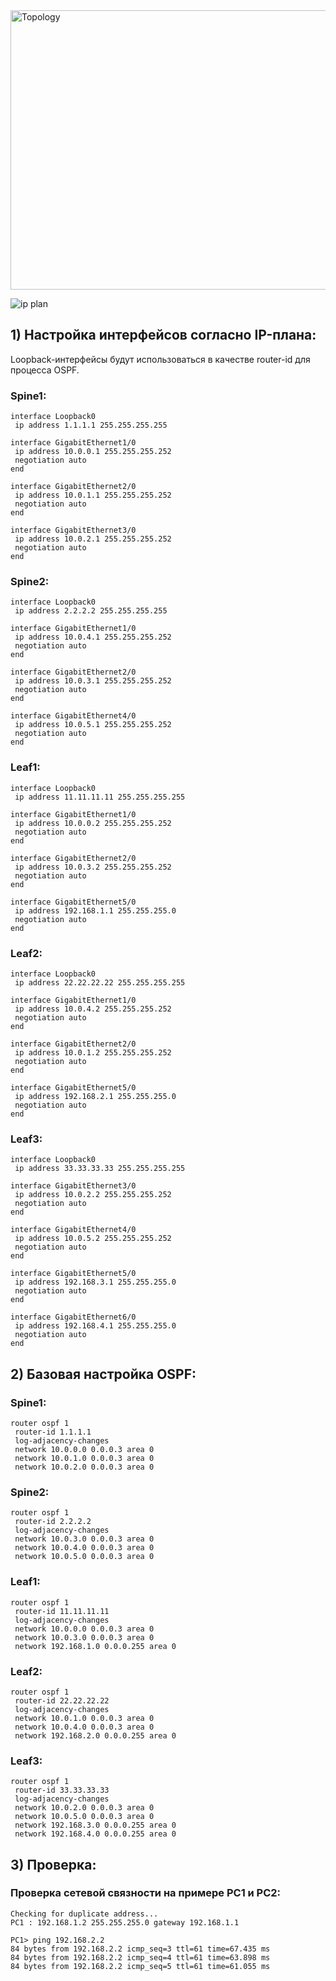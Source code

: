 
<img width="878" height="447" alt="Topology" src="https://github.com/user-attachments/assets/e5343781-8475-48ac-822b-f7f8626f7776" />


![ip plan](https://github.com/user-attachments/assets/159fdeb7-0d0f-48fb-810d-d1845e5c4b42)

## 1) Настройка интерфейсов согласно IP-плана:

Loopback-интерфейсы будут использоваться в качестве router-id для процесса OSPF.

### Spine1:

```
interface Loopback0
 ip address 1.1.1.1 255.255.255.255

interface GigabitEthernet1/0
 ip address 10.0.0.1 255.255.255.252
 negotiation auto
end

interface GigabitEthernet2/0
 ip address 10.0.1.1 255.255.255.252
 negotiation auto
end

interface GigabitEthernet3/0
 ip address 10.0.2.1 255.255.255.252
 negotiation auto
end
```

### Spine2:

```
interface Loopback0
 ip address 2.2.2.2 255.255.255.255

interface GigabitEthernet1/0
 ip address 10.0.4.1 255.255.255.252
 negotiation auto
end

interface GigabitEthernet2/0
 ip address 10.0.3.1 255.255.255.252
 negotiation auto
end

interface GigabitEthernet4/0
 ip address 10.0.5.1 255.255.255.252
 negotiation auto
end
```

### Leaf1:

```
interface Loopback0
 ip address 11.11.11.11 255.255.255.255

interface GigabitEthernet1/0
 ip address 10.0.0.2 255.255.255.252
 negotiation auto
end

interface GigabitEthernet2/0
 ip address 10.0.3.2 255.255.255.252
 negotiation auto
end

interface GigabitEthernet5/0
 ip address 192.168.1.1 255.255.255.0
 negotiation auto
end
```

### Leaf2:

```
interface Loopback0
 ip address 22.22.22.22 255.255.255.255

interface GigabitEthernet1/0
 ip address 10.0.4.2 255.255.255.252
 negotiation auto
end

interface GigabitEthernet2/0
 ip address 10.0.1.2 255.255.255.252
 negotiation auto
end

interface GigabitEthernet5/0
 ip address 192.168.2.1 255.255.255.0
 negotiation auto
end
```

### Leaf3:

```
interface Loopback0
 ip address 33.33.33.33 255.255.255.255

interface GigabitEthernet3/0
 ip address 10.0.2.2 255.255.255.252
 negotiation auto
end

interface GigabitEthernet4/0
 ip address 10.0.5.2 255.255.255.252
 negotiation auto
end

interface GigabitEthernet5/0
 ip address 192.168.3.1 255.255.255.0
 negotiation auto
end

interface GigabitEthernet6/0
 ip address 192.168.4.1 255.255.255.0
 negotiation auto
end
```

## 2) Базовая настройка OSPF:

### Spine1:

```
router ospf 1
 router-id 1.1.1.1
 log-adjacency-changes
 network 10.0.0.0 0.0.0.3 area 0
 network 10.0.1.0 0.0.0.3 area 0
 network 10.0.2.0 0.0.0.3 area 0
```

### Spine2:

```
router ospf 1
 router-id 2.2.2.2
 log-adjacency-changes
 network 10.0.3.0 0.0.0.3 area 0
 network 10.0.4.0 0.0.0.3 area 0
 network 10.0.5.0 0.0.0.3 area 0
```

### Leaf1:

```
router ospf 1
 router-id 11.11.11.11
 log-adjacency-changes
 network 10.0.0.0 0.0.0.3 area 0
 network 10.0.3.0 0.0.0.3 area 0
 network 192.168.1.0 0.0.0.255 area 0
```

### Leaf2:

```
router ospf 1
 router-id 22.22.22.22
 log-adjacency-changes
 network 10.0.1.0 0.0.0.3 area 0
 network 10.0.4.0 0.0.0.3 area 0
 network 192.168.2.0 0.0.0.255 area 0

```

### Leaf3:

```
router ospf 1
 router-id 33.33.33.33
 log-adjacency-changes
 network 10.0.2.0 0.0.0.3 area 0
 network 10.0.5.0 0.0.0.3 area 0
 network 192.168.3.0 0.0.0.255 area 0
 network 192.168.4.0 0.0.0.255 area 0
```

## 3) Проверка:
### Проверка сетевой связности на примере PC1 и PC2:
```
Checking for duplicate address...
PC1 : 192.168.1.2 255.255.255.0 gateway 192.168.1.1

PC1> ping 192.168.2.2
84 bytes from 192.168.2.2 icmp_seq=3 ttl=61 time=67.435 ms
84 bytes from 192.168.2.2 icmp_seq=4 ttl=61 time=63.898 ms
84 bytes from 192.168.2.2 icmp_seq=5 ttl=61 time=61.055 ms

```

